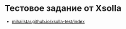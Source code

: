 # Тестовое задание от Xsolla

- [mihailstar.github.io/xsolla-test/index](https://mihailstar.github.io/xsolla-test/index.html)
